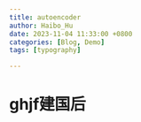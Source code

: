 ```yaml
---
title: autoencoder
author: Haibo_Hu
date: 2023-11-04 11:33:00 +0800
categories: [Blog, Demo]
tags: [typography]

---
```


# ghjf建国后